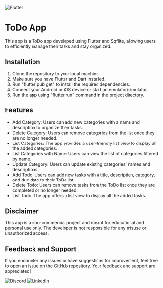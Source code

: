 ![Flutter](https://img.shields.io/badge/Flutter-%2302569B.svg?style=for-the-badge&logo=Flutter&logoColor=white)

# ToDo App

This app is a ToDo app developed using Flutter and Sqflite, allowing users to efficiently manage their tasks and stay organized.

## Installation

1. Clone the repository to your local machine.
2. Make sure you have Flutter and Dart installed.
3. Run "flutter pub get" to install the required dependencies.
4. Connect your Android or iOS device or start an emulator/simulator.
5. Run the app using "flutter run" command in the project directory.

## Features

- Add Category: Users can add new categories with a name and description to organize their tasks.
- Delete Category: Users can remove categories from the list once they are no longer needed.
- List Categories: The app provides a user-friendly list view to display all the added categories.
- List Categories with Name: Users can view the list of categories filtered by name.
- Update Category: Users can update existing categories' names and descriptions.
- Add Todo: Users can add new tasks with a title, description, category, and due date to their ToDo list.
- Delete Todo: Users can remove tasks from the ToDo list once they are completed or no longer needed.
- List Todo: The app offers a list view to display all the added tasks.

## Disclaimer

This app is a non-commercial project and meant for educational and personal use only. The developer is not responsible for any misuse or unauthorized access.

## Feedback and Support

If you encounter any issues or have suggestions for improvement, feel free to open an issue on the GitHub repository. Your feedback and support are appreciated!

[![Discord](https://img.shields.io/badge/Discord-%235865F2.svg?style=for-the-badge&logo=discord&logoColor=white)](https://discordapp.com/users/402485716061257728)
[![LinkedIn](https://img.shields.io/badge/linkedin-%230077B5.svg?style=for-the-badge&logo=linkedin&logoColor=white)](https://www.linkedin.com/in/atakan-kar/)
